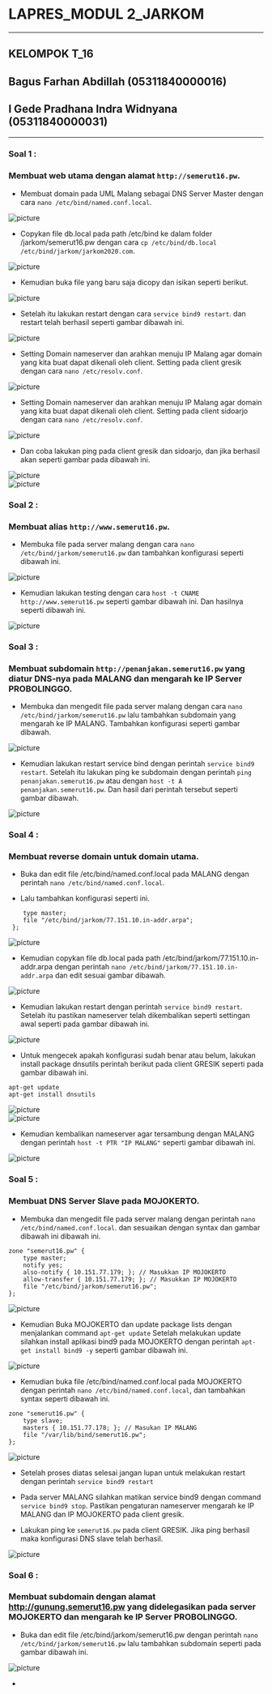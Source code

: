 # **LAPRES_MODUL 2_JARKOM** 
-----------------------------------
## **KELOMPOK T_16**
## Bagus Farhan Abdillah (05311840000016)
## I Gede Pradhana Indra Widnyana (05311840000031)

-----------------------------------
### Soal 1 :
### Membuat web utama dengan alamat ```http://semerut16.pw```.

- Membuat domain pada UML Malang sebagai DNS Server Master dengan cara ``nano /etc/bind/named.conf.local``.

![picture](https://cdn.discordapp.com/attachments/767120480167133215/777144444054667264/1.1_buat_domain_conf_local.JPG)

- Copykan file db.local pada path /etc/bind ke dalam folder /jarkom/semerut16.pw dengan cara ``cp /etc/bind/db.local /etc/bind/jarkom/jarkom2020.com``.

![picture](https://cdn.discordapp.com/attachments/767120480167133215/777146451162955836/1.2_cp_file.JPG)

- Kemudian buka file yang baru saja dicopy dan isikan seperti berikut.

![picture](https://cdn.discordapp.com/attachments/777146787336290354/777146892462718996/1.3_setting_semerut16.JPG)

- Setelah itu lakukan restart dengan cara ``service bind9 restart``. dan restart telah berhasil seperti gambar dibawah ini.

![picture](https://cdn.discordapp.com/attachments/777146787336290354/777148753953030174/1.4_restart_berhasil.JPG)

- Setting Domain nameserver dan arahkan menuju IP Malang agar domain yang kita buat dapat dikenali oleh client. Setting pada client gresik dengan cara ``nano /etc/resolv.conf``.

![picture](https://cdn.discordapp.com/attachments/777146787336290354/777150869338587136/1.5_setting_nameserver_gresik.JPG)

- Setting Domain nameserver dan arahkan menuju IP Malang agar domain yang kita buat dapat dikenali oleh client. Setting pada client sidoarjo dengan cara ``nano /etc/resolv.conf``.

![picture](https://cdn.discordapp.com/attachments/777146787336290354/777152490365124638/1.6_setting_nameserver_sidoarjo.JPG)

- Dan coba lakukan ping pada client gresik dan sidoarjo, dan jika berhasil akan seperti gambar pada dibawah ini.

![picture](https://cdn.discordapp.com/attachments/777146787336290354/777154437260902430/1.6_sukses_gresik.JPG)
<br />
![picture](https://cdn.discordapp.com/attachments/777146787336290354/777154449364746271/1.7_sukses_sidoarjo.JPG)

### Soal 2 :
### Membuat alias ```http://www.semerut16.pw```.

- Membuka file pada server malang dengan cara ``nano /etc/bind/jarkom/semerut16.pw`` dan tambahkan konfigurasi seperti dibawah ini.

![picture](https://cdn.discordapp.com/attachments/777146787336290354/777234383177383956/2.1_alias_semeru_setting_file.JPG)

- Kemudian lakukan testing dengan cara ``host -t CNAME http://www.semerut16.pw`` seperti gambar dibawah ini. Dan hasilnya seperti dibawah ini.

![picture](https://cdn.discordapp.com/attachments/777146787336290354/777234897772740618/2.2_sukses_ping_alias.JPG)

### Soal 3 :
### Membuat subdomain ```http://penanjakan.semerut16.pw``` yang diatur DNS-nya pada MALANG dan mengarah ke IP Server PROBOLINGGO.

- Membuka dan mengedit file pada server malang dengan cara ``nano /etc/bind/jarkom/semerut16.pw`` lalu tambahkan subdomain yang mengarah ke IP MALANG. Tambahkan konfigurasi seperti gambar dibawah.

![picture](https://cdn.discordapp.com/attachments/777146787336290354/777243038807883816/3.1_subdomain_penanjakan.JPG)

- Kemudian lakukan restart service bind dengan perintah ``service bind9 restart``. Setelah itu lakukan ping ke subdomain dengan perintah ``ping penanjakan.semerut16.pw`` atau dengan ``host -t A penanjakan.semerut16.pw``. Dan hasil dari perintah tersebut seperti gambar dibawah.

![picture](https://cdn.discordapp.com/attachments/777146787336290354/777249397385068615/3.2_sukses_ping_subdomain.JPG)

### Soal 4 :
### Membuat reverse domain untuk domain utama.

- Buka dan edit file /etc/bind/named.conf.local pada MALANG dengan perintah ``nano /etc/bind/named.conf.local``. 

- Lalu tambahkan konfigurasi seperti ini. 
``` zone "77.151.10.in-addr.arpa" {
    type master;
    file "/etc/bind/jarkom/77.151.10.in-addr.arpa";
 }; 
 ```
 
![picture](https://cdn.discordapp.com/attachments/777146787336290354/777260448994689024/4.1_setting_conf_local_malang.JPG)

- Kemudian copykan file db.local pada path /etc/bind/jarkom/77.151.10.in-addr.arpa dengan perintah ``nano /etc/bind/jarkom/77.151.10.in-addr.arpa`` dan edit sesuai gambar dibawah.

![picture](https://cdn.discordapp.com/attachments/777146787336290354/777262191966552105/4.2_setting_in_addr_arpa.JPG)

- Kemudian lakukan restart dengan perintah ``service bind9 restart``. Setelah itu pastikan nameserver telah dikembalikan seperti settingan awal seperti pada gambar dibawah ini.

![picture](https://cdn.discordapp.com/attachments/777146787336290354/777405777601495040/4.3_mengembalikan_dns.JPG)

- Untuk mengecek apakah konfigurasi sudah benar atau belum, lakukan install package dnsutils perintah berikut pada client GRESIK seperti pada gambar dibawah ini.
```
apt-get update
apt-get install dnsutils
```

![picture](https://cdn.discordapp.com/attachments/777146787336290354/777407674902904842/4.4_sukses_update.JPG)
<br />
![picture](https://cdn.discordapp.com/attachments/777146787336290354/777407694126055464/4.5_sukses_dnsutil.JPG)

- Kemudian kembalikan nameserver agar tersambung dengan MALANG dengan perintah ``host -t PTR "IP MALANG"`` seperti gambar dibawah ini.

![picture](https://cdn.discordapp.com/attachments/777146787336290354/777408531934478336/4.6_sukses_pointing_host_ptr.JPG)

### Soal 5 :
### Membuat DNS Server Slave pada MOJOKERTO.

- Membuka dan mengedit file pada server malang dengan perintah ``nano /etc/bind/named.conf.local``. dan sesuaikan dengan syntax dan gambar dibawah ini dibawah ini.
```
zone "semerut16.pw" {
    type master;
    notify yes;
    also-notify { 10.151.77.179; }; // Masukkan IP MOJOKERTO
    allow-transfer { 10.151.77.179; }; // Masukkan IP MOJOKERTO
    file "/etc/bind/jarkom/semerut16.pw";
};
```

![picture](https://cdn.discordapp.com/attachments/777146787336290354/777411258961625088/5.1_setting_malang_slave.JPG)

- Kemudian Buka MOJOKERTO dan update package lists dengan menjalankan command ``apt-get update`` Setelah melakukan update silahkan install aplikasi bind9 pada MOJOKERTO dengan perintah ``apt-get install bind9 -y`` seperti gambar dibawah ini.

![picture](https://cdn.discordapp.com/attachments/777146787336290354/777412013039157279/5.2_install_bind9_mojokerto.JPG)

- Kemudian buka file /etc/bind/named.conf.local pada MOJOKERTO dengan perintah ``nano /etc/bind/named.conf.local``, dan tambahkan syntax seperti dibawah ini.
```
zone "semerut16.pw" {
    type slave;
    masters { 10.151.77.178; }; // Masukan IP MALANG 
    file "/var/lib/bind/semerut16.pw";
};
```

![picture](https://cdn.discordapp.com/attachments/777146787336290354/777413040080945162/5.3_setting_slave_mojokerto.JPG)

- Setelah proses diatas selesai jangan lupan untuk melakukan restart dengan perintah ``service bind9 restart``

- Pada server MALANG silahkan matikan service bind9 dengan command ``service bind9 stop``. Pastikan pengaturan nameserver mengarah ke IP MALANG dan IP MOJOKERTO pada client gresik.
- Lakukan ping ke ``semerut16.pw`` pada client GRESIK. Jika ping berhasil maka konfigurasi DNS slave telah berhasil.

![picture](https://cdn.discordapp.com/attachments/777146787336290354/777423567214084096/5.4_sukses_slave.JPG)

### Soal 6 :
### Membuat subdomain dengan alamat http://gunung.semerut16.pw yang didelegasikan pada server MOJOKERTO dan mengarah ke IP Server PROBOLINGGO.

- Buka dan edit file /etc/bind/jarkom/semerut16.pw dengan perintah ``nano /etc/bind/jarkom/semerut16.pw`` lalu tambahkan subdomain seperti pada gambar dibawah ini.

![picture](https://cdn.discordapp.com/attachments/777146787336290354/777424654867890176/6.1_setting_subdomain_gunung.JPG)

- 









